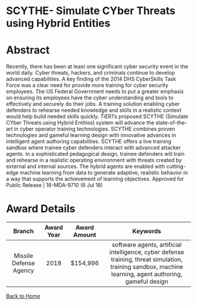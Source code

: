 
SCYTHE- Simulate CYber Threats using Hybrid Entities
====================================================

# Abstract


Recently, there has been at least one significant cyber security event in the world daily. Cyber threats, hackers, and criminals continue to develop advanced capabilities. A key finding of the 2014 DHS CyberSkills Task Force was a clear need for provide more training for cyber security employees. The US Federal Government needs to put a greater emphasis on ensuring its employees have the cyber understanding and tools to effectively and securely do their jobs. A training solution enabling cyber defenders to rehearse needed knowledge and skills in a realistic context would help build needed skills quickly. TiER1’s proposed SCYTHE (Simulate CYber Threats using Hybrid Entities) system will advance the state-of-the-art in cyber operator training technologies. SCYTHE combines proven technologies and gameful learning design with innovative advances in intelligent agent authoring capabilities. SCYTHE offers a live training sandbox where trainee cyber defenders interact with advanced attacker agents. In a sophisticated pedagogical design, trainee defenders will train and rehearse in a realistic operating environment with threats created by external and internal sources. The hybrid agents are enabled with cutting-edge machine learning from data to generate adaptive, realistic behavior in a way that supports the achievement of learning objectives. Approved for Public Release | 18-MDA-9710 (6 Jul 18)  

# Award Details

|Branch|Award Year|Award Amount|Keywords|
| :---: | :---: | :---: | :---: |
|Missile Defense Agency|2018|$154,996|software agents, artificial intelligence, cyber defense training, threat simulation, training sandbox, machine learning, agent authoring, gameful design|
  
  


[Back to Home](https://github.com/chrischow/dod_sbir_awards/Reports/CC/#1142)